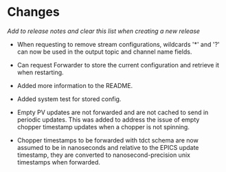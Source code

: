# Changes

*Add to release notes and clear this list when creating a new release*

- When requesting to remove stream configurations, wildcards '*' and '?' can now be
used in the output topic and channel name fields.

- Can request Forwarder to store the current configuration and retrieve it when restarting.

- Added more information to the README.

- Added system test for stored config.

- Empty PV updates are not forwarded and are not cached to send in periodic updates.
This was added to address the issue of empty chopper timestamp updates when a chopper is not spinning.

- Chopper timestamps to be forwarded with tdct schema are now assumed to be in nanoseconds and relative
to the EPICS update timestamp, they are converted to nanosecond-precision unix timestamps when forwarded. 
